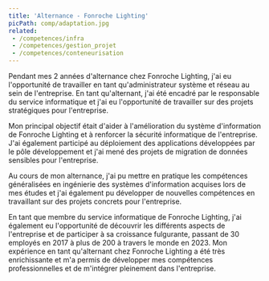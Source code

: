 ```yaml
---
title: 'Alternance - Fonroche Lighting'
picPath: comp/adaptation.jpg
related:
 - /competences/infra
 - /competences/gestion_projet
 - /competences/conteneurisation
---
```

Pendant mes 2 années d'alternance chez Fonroche Lighting, j'ai eu l'opportunité de travailler en tant qu'administrateur système et réseau au sein de l'entreprise. En tant qu'alternant, j'ai été encadré par le responsable du service informatique et j'ai eu l'opportunité de travailler sur des projets stratégiques pour l'entreprise.

Mon principal objectif était d'aider à l'amélioration du système d'information de Fonroche Lighting et à renforcer la sécurité informatique de l'entreprise. J'ai également participé au déploiement des applications développées par le pôle développement et j'ai mené des projets de migration de données sensibles pour l'entreprise.

Au cours de mon alternance, j'ai pu mettre en pratique les compétences généralisées en ingénierie des systèmes d'information acquises lors de mes études et j'ai également pu développer de nouvelles compétences en travaillant sur des projets concrets pour l'entreprise.

En tant que membre du service informatique de Fonroche Lighting, j'ai également eu l'opportunité de découvrir les différents aspects de l'entreprise et de participer à sa croissance fulgurante, passant de 30 employés en 2017 à plus de 200 à travers le monde en 2023. Mon expérience en tant qu'alternant chez Fonroche Lighting a été très enrichissante et m'a permis de développer mes compétences professionnelles et de m'intégrer pleinement dans l'entreprise.